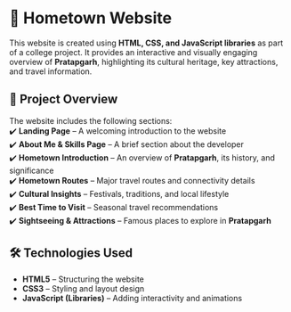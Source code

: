 # 🏡 Hometown Website  

This website is created using **HTML, CSS, and JavaScript libraries** as part of a college project. It provides an interactive and visually engaging overview of **Pratapgarh**, highlighting its cultural heritage, key attractions, and travel information.  

## 📌 Project Overview  
The website includes the following sections:  
✔️ **Landing Page** – A welcoming introduction to the website  
✔️ **About Me & Skills Page** – A brief section about the developer  
✔️ **Hometown Introduction** – An overview of **Pratapgarh**, its history, and significance  
✔️ **Hometown Routes** – Major travel routes and connectivity details  
✔️ **Cultural Insights** – Festivals, traditions, and local lifestyle  
✔️ **Best Time to Visit** – Seasonal travel recommendations  
✔️ **Sightseeing & Attractions** – Famous places to explore in **Pratapgarh**  

## 🛠️ Technologies Used  
- **HTML5** – Structuring the website  
- **CSS3** – Styling and layout design  
- **JavaScript (Libraries)** – Adding interactivity and animations
